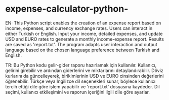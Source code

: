 # expense-calculator-python-
EN: This Python script enables the creation of an expense report based on income, expenses, and currency exchange rates. Users can interact in either Turkish or English. Input your income, detailed expenses, and update USD and EURO rates to generate a monthly income-expense report. Results are saved as 'report.txt'. The program adapts user interaction and output language based on the chosen language preference between Turkish and English.

TR: 
Bu Python kodu gelir-gider raporu hazırlamak için kullanılır. Kullanıcı, gelirini girebilir ve ardından giderlerini ve miktarlarını detaylandırabilir. Döviz kurlarını da güncelleyerek, birikimlerinin USD ve EURO cinsinden değerlerini öğrenebilir. Türkçe veya İngilizce dil seçenekleri sunar, böylece kullanıcı tercih ettiği dile göre işlem yapabilir ve 'report.txt' dosyasına kaydeder. Dil seçimi, kullanıcı etkileşimini ve raporun içeriğini ilgili dile göre ayarlar.

